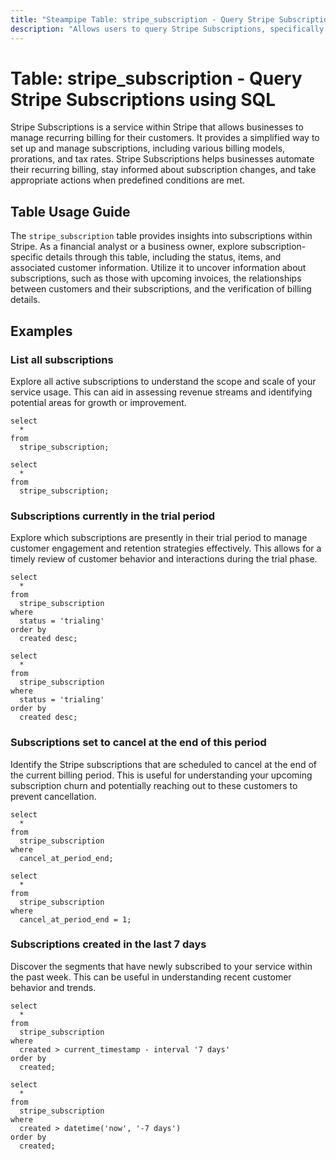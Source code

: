 ```yaml
---
title: "Steampipe Table: stripe_subscription - Query Stripe Subscriptions using SQL"
description: "Allows users to query Stripe Subscriptions, specifically the details of active, past, and upcoming subscriptions."
---
```


# Table: stripe_subscription - Query Stripe Subscriptions using SQL

Stripe Subscriptions is a service within Stripe that allows businesses to manage recurring billing for their customers. It provides a simplified way to set up and manage subscriptions, including various billing models, prorations, and tax rates. Stripe Subscriptions helps businesses automate their recurring billing, stay informed about subscription changes, and take appropriate actions when predefined conditions are met.

## Table Usage Guide

The `stripe_subscription` table provides insights into subscriptions within Stripe. As a financial analyst or a business owner, explore subscription-specific details through this table, including the status, items, and associated customer information. Utilize it to uncover information about subscriptions, such as those with upcoming invoices, the relationships between customers and their subscriptions, and the verification of billing details.

## Examples

### List all subscriptions
Explore all active subscriptions to understand the scope and scale of your service usage. This can aid in assessing revenue streams and identifying potential areas for growth or improvement.

```sql+postgres
select
  *
from
  stripe_subscription;
```

```sql+sqlite
select
  *
from
  stripe_subscription;
```

### Subscriptions currently in the trial period
Explore which subscriptions are presently in their trial period to manage customer engagement and retention strategies effectively. This allows for a timely review of customer behavior and interactions during the trial phase.

```sql+postgres
select
  *
from
  stripe_subscription
where
  status = 'trialing'
order by
  created desc;
```

```sql+sqlite
select
  *
from
  stripe_subscription
where
  status = 'trialing'
order by
  created desc;
```

### Subscriptions set to cancel at the end of this period
Identify the Stripe subscriptions that are scheduled to cancel at the end of the current billing period. This is useful for understanding your upcoming subscription churn and potentially reaching out to these customers to prevent cancellation.

```sql+postgres
select
  *
from
  stripe_subscription
where
  cancel_at_period_end;
```

```sql+sqlite
select
  *
from
  stripe_subscription
where
  cancel_at_period_end = 1;
```

### Subscriptions created in the last 7 days
Discover the segments that have newly subscribed to your service within the past week. This can be useful in understanding recent customer behavior and trends.

```sql+postgres
select
  *
from
  stripe_subscription
where
  created > current_timestamp - interval '7 days'
order by
  created;
```

```sql+sqlite
select
  *
from
  stripe_subscription
where
  created > datetime('now', '-7 days')
order by
  created;
```